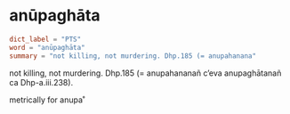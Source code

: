 # anūpaghāta

``` toml
dict_label = "PTS"
word = "anūpaghāta"
summary = "not killing, not murdering. Dhp.185 (= anupahanana"
```

not killing, not murdering. Dhp.185 (= anupahananañ c’eva anupaghātanañ ca Dhp\-a.iii.238).

metrically for anupa˚

